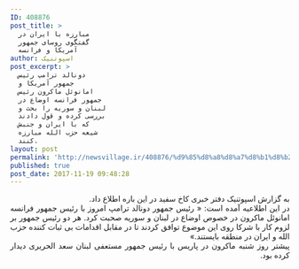 ```yaml
---
ID: 408876
post_title: >
  مبارزه با ایران در
  گفتگوی روسای جمهور
  آمریکا و فرانسه
author: اسپوتنیک
post_excerpt: >
  دونالد ترامپ رئیس
  جمهور آمریکا و
  امانوئل ماکرون رئیس
  جمهور فرانسه اوضاع در
  لبنان و سوریه را بحث و
  بررسی کرده و قول دادند
  که با ایران و جنبش
  شیعه حزب الله مبارزه
  کنند.
layout: post
permalink: 'http://newsvillage.ir/408876/%d9%85%d8%a8%d8%a7%d8%b1%d8%b2%d9%87-%d8%a8%d8%a7-%d8%a7%db%8c%d8%b1%d8%a7%d9%86-%d8%af%d8%b1-%da%af%d9%81%d8%aa%da%af%d9%88%db%8c-%d8%b1%d9%88%d8%b3%d8%a7%db%8c-%d8%ac%d9%85%d9%87%d9%88%d8%b1-%d8%a2/'
published: true
post_date: 2017-11-19 09:48:28
---
```

<p style="text-align: justify;" dir="rtl">&#1576;&#1607; &#1711;&#1586;&#1575;&#1585;&#1588; &#1575;&#1587;&#1662;&#1608;&#1578;&#1606;&#1740;&#1705; &#1583;&#1601;&#1578;&#1585; &#1582;&#1576;&#1585;&#1740; &#1705;&#1575;&#1582; &#1587;&#1601;&#1740;&#1583; &#1583;&#1585; &#1575;&#1740;&#1606; &#1576;&#1575;&#1585;&#1607; &#1575;&#1591;&#1604;&#1575;&#1593; &#1583;&#1575;&#1583;. <br>&#1583;&#1585; &#1575;&#1740;&#1606; &#1575;&#1591;&#1604;&#1575;&#1593;&#1740;&#1607; &#1570;&#1605;&#1583;&#1607; &#1575;&#1587;&#1578;: &laquo; &#1585;&#1574;&#1740;&#1587; &#1580;&#1605;&#1607;&#1608;&#1585; &#1583;&#1608;&#1606;&#1575;&#1604;&#1583; &#1578;&#1585;&#1575;&#1605;&#1662; &#1575;&#1605;&#1585;&#1608;&#1586; &#1576;&#1575; &#1585;&#1574;&#1740;&#1587; &#1580;&#1605;&#1607;&#1608;&#1585; &#1601;&#1585;&#1575;&#1606;&#1587;&#1607; &#1575;&#1605;&#1575;&#1606;&#1608;&#1574;&#1604; &#1605;&#1575;&#1705;&#1585;&#1608;&#1606; &#1583;&#1585; &#1582;&#1589;&#1608;&#1589; &#1575;&#1608;&#1590;&#1575;&#1593; &#1583;&#1585; &#1604;&#1576;&#1606;&#1575;&#1606; &#1608; &#1587;&#1608;&#1585;&#1740;&#1607; &#1589;&#1581;&#1576;&#1578; &#1705;&#1585;&#1583;. &#1607;&#1585; &#1583;&#1608; &#1585;&#1574;&#1740;&#1587; &#1580;&#1605;&#1607;&#1608;&#1585; &#1576;&#1585; &#1604;&#1586;&#1608;&#1605; &#1705;&#1575;&#1585; &#1576;&#1575; &#1588;&#1585;&#1705;&#1575; &#1585;&#1608;&#1740; &#1575;&#1740;&#1606; &#1605;&#1608;&#1590;&#1608;&#1593; &#1578;&#1608;&#1575;&#1601;&#1602; &#1705;&#1585;&#1583;&#1606;&#1583; &#1578;&#1575; &#1583;&#1585; &#1605;&#1602;&#1575;&#1576;&#1604; &#1575;&#1602;&#1583;&#1575;&#1605;&#1575;&#1578; &#1576;&#1740; &#1579;&#1576;&#1575;&#1578; &#1705;&#1606;&#1606;&#1583;&#1607; &#1581;&#1586;&#1576; &#1575;&#1604;&#1604;&#1607; &#1608; &#1575;&#1740;&#1585;&#1575;&#1606; &#1583;&#1585; &#1605;&#1606;&#1591;&#1602;&#1607; &#1576;&#1575;&#1740;&#1587;&#1578;&#1606;&#1583;.&raquo; <br>&#1662;&#1740;&#1588;&#1578;&#1585; &#1585;&#1608;&#1586; &#1588;&#1606;&#1576;&#1607; &#1605;&#1575;&#1705;&#1585;&#1608;&#1606; &#1583;&#1585; &#1662;&#1575;&#1585;&#1740;&#1587; &#1576;&#1575; &#1585;&#1574;&#1740;&#1587; &#1580;&#1605;&#1607;&#1608;&#1585; &#1605;&#1587;&#1578;&#1593;&#1601;&#1740; &#1604;&#1576;&#1606;&#1575;&#1606; &#1587;&#1593;&#1583; &#1575;&#1604;&#1581;&#1585;&#1740;&#1585;&#1740; &#1583;&#1740;&#1583;&#1575;&#1585; &#1705;&#1585;&#1583;&#1607; &#1576;&#1608;&#1583;.</p>